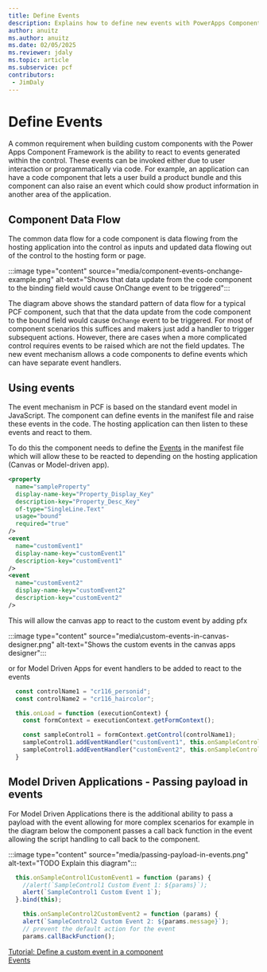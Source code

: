 ```yaml
---
title: Define Events
description: Explains how to define new events with PowerApps Component Framework (PCF) controls.
author: anuitz
ms.author: anuitz
ms.date: 02/05/2025
ms.reviewer: jdaly
ms.topic: article
ms.subservice: pcf
contributors:
 - JimDaly
---
```

# Define Events

A common requirement when building custom components with the Power Apps Component Framework is the ability to react to events generated within the control. These events can be invoked either due to user interaction or programmatically via code. For example, an application can have a code component that lets a user build a product bundle and this component can also raise an event which could show product information in another area of the application.

## Component Data Flow

The common data flow for a code component is data flowing from the hosting application into the control as inputs and updated data flowing out of the control to the hosting form or page.

:::image type="content" source="media/component-events-onchange-example.png" alt-text="Shows that data update from the code component to the binding field would cause OnChange event to be triggered":::

The diagram above shows the standard pattern of data flow for a typical PCF component, such that that the data update from the code component to the bound field would cause `OnChange` event to be triggered. For most of component scenarios this suffices and makers just add a handler to trigger subsequent actions. However, there are cases when a more complicated control requires events to be raised which are not the field updates. The new event mechanism allows a code components to define events which can have separate event handlers. 

## Using events

The event mechanism in PCF is based on the standard event model in JavaScript. The component can define events in the manifest file and raise these events in the code. The hosting application can then listen to these events and react to them. 

To do this the component needs to define the [Events](reference/events.md) in the manifest file which will allow these to be reacted to depending on the hosting application (Canvas or Model-driven app).

```xml
<property
  name="sampleProperty"
  display-name-key="Property_Display_Key"
  description-key="Property_Desc_Key"
  of-type="SingleLine.Text"
  usage="bound"
  required="true"
/>
<event
  name="customEvent1"
  display-name-key="customEvent1"
  description-key="customEvent1"
/>
<event
  name="customEvent2"
  display-name-key="customEvent2"
  description-key="customEvent2"
/>
```
This will allow the canvas app to react to the custom event by adding pfx

:::image type="content" source="media\custom-events-in-canvas-designer.png" alt-text="Shows the custom events in the canvas apps designer":::

or for Model Driven Apps for event handlers to be added to react to the events

```js
  const controlName1 = "cr116_personid";
  const controlName2 = "cr116_haircolor";

  this.onLoad = function (executionContext) {
    const formContext = executionContext.getFormContext();

    const sampleControl1 = formContext.getControl(controlName1);
    sampleControl1.addEventHandler("customEvent1", this.onSampleControl1CustomEvent1);
    sampleControl1.addEventHandler("customEvent2", this.onSampleControl1CustomEvent2);
  }
```

## Model Driven Applications - Passing payload in events

For Model Driven Applications there is the additional ability to pass a payload with the event allowing for more complex scenarios for example in the diagram below the component passes a call back function in the event allowing the script handling to call back to the component.

:::image type="content" source="media/passing-payload-in-events.png" alt-text="TODO Explain this diagram":::
<!-- See source \media\src\pcf_events_dependencies_diagrams.vsdx -->

```js
  this.onSampleControl1CustomEvent1 = function (params) {
    //alert(`SampleControl1 Custom Event 1: ${params}`);
    alert(`SampleControl1 Custom Event 1`);
  }.bind(this);

    this.onSampleControl2CustomEvent2 = function (params) {
    alert(`SampleControl2 Custom Event 2: ${params.message}`);
    // prevent the default action for the event
    params.callBackFunction();
```

[Tutorial: Define a custom event in a component](tutorial-define-event.md)   
[Events](reference/events.md)   
